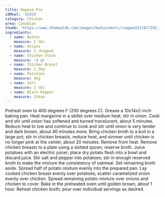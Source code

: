 ```yaml
---
title: Rappie Pie
idMeal: '52933'
category: Chicken
area: Canadian
thumb: 'https://www.themealdb.com/images/media/meals/ruwpww1511817242.jpg'
ingredients:
  - name: Butter
    measure: 2 tbs
  - name: Onions
    measure: 2 chopped
  - name: Chicken Stock
    measure: '4 qt '
  - name: Chicken Breast
    measure: 1.5kg
  - name: Potatoes
    measure: 4kg
  - name: Salt
    measure: 2 tbs
  - name: Black Pepper
    measure: 1tbsp
---
```

Preheat oven to 400 degrees F (200 degrees C). Grease a 10x14x2-inch baking pan.
Heat margarine in a skillet over medium heat; stir in onion. Cook and stir until onion has softened and turned translucent, about 5 minutes. Reduce heat to low and continue to cook and stir until onion is very tender and dark brown, about 40 minutes more.
Bring chicken broth to a boil in a large pot; stir in chicken breasts, reduce heat, and simmer until chicken is no longer pink at the center, about 20 minutes. Remove from heat. Remove chicken breasts to a plate using a slotted spoon; reserve broth.
Juice potatoes with an electric juicer; place dry potato flesh into a bowl and discard juice. Stir salt and pepper into potatoes; stir in enough reserved broth to make the mixture the consistency of oatmeal. Set remaining broth aside.
Spread half of potato mixture evenly into the prepared pan. Lay cooked chicken breast evenly over potatoes; scatter caramelized onion evenly over chicken. Spread remaining potato mixture over onions and chicken to cover.
Bake in the preheated oven until golden brown, about 1 hour. Reheat chicken broth; pour over individual servings as desired.
